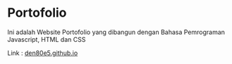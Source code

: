 # Portofolio
Ini adalah Website Portofolio yang dibangun dengan Bahasa Pemrograman Javascript, HTML dan CSS

Link : [den80e5.github.io](https://den80e5.github.io/)
